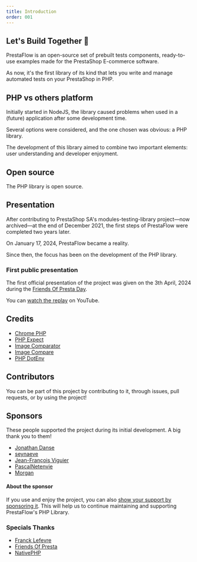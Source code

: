 ```yaml
---
title: Introduction
order: 001
---
```


## Let's Build Together 🚀

PrestaFlow is an open-source set of prebuilt tests components, ready-to-use examples made for the PrestaShop E-commerce software.

As now, it's the first library of its kind that lets you write and manage automated tests on your PrestaShop in PHP.


## PHP vs others platform

Initially started in NodeJS, the library caused problems when used in a (future) application after some development time.

Several options were considered, and the one chosen was obvious: a PHP library.

The development of this library aimed to combine two important elements: user understanding and developer enjoyment.

## Open source

The PHP library is open source.

## Presentation

After contributing to PrestaShop SA's modules-testing-library project—now archived—at the end of December 2021, the first steps of PrestaFlow were completed two years later.

On January 17, 2024, PrestaFlow became a reality.

Since then, the focus has been on the development of the PHP library.

### First public presentation

The first official presentation of the project was given on the 3th April, 2024 during the [Friends Of Presta Day](https://friendsofpresta.org/friends-of-presta-day-fop-day/).

You can [watch the replay](https://www.youtube.com/watch?v=fJAhWu8LpKM) on YouTube.

## Credits

- [Chrome PHP](https://github.com/chrome-php/chrome)
- [PHP Expect](https://bitbucket.org/nunzion/php-expect/src/master/)
- [Image Comparator](https://github.com/sapientpro/image-comparator)
- [Image Compare](https://github.com/inceddy/ImageCompare)
- [PHP DotEnv](https://github.com/vlucas/phpdotenv)

## Contributors

<aside class="relative z-0 mt-5 overflow-hidden rounded-2xl bg-blue-50 px-5 ring-1 ring-black/5 dark:bg-blue-600/10">

You can be part of this project by contributing to it, through issues, pull requests, or by using the project!

</aside>

## Sponsors

These people supported the project during its initial development. A big thank you to them!

- [Jonathan Danse](https://github.com/PrestaEdit)
- [seynaeve](https://github.com/seynaeve)
- [Jean-François Viguier](https://github.com/jf-viguier)
- [PascalNetenvie](https://github.com/PascalNetenvie)
- [Morgan](https://github.com/momodemo333)

<aside class="relative z-0 mt-5 overflow-hidden rounded-2xl bg-blue-50 px-5 ring-1 ring-black/5 dark:bg-blue-600/10">

#### About the sponsor

If you use and enjoy the project, you can also [show your support by sponsoring it](https://github.com/sponsors/PrestaFlow).
This will help us to continue maintaining and supporting PrestaFlow's PHP Library.

</aside>

### Specials Thanks

- [Franck Lefevre](http://lefevre.dev/)
- [Friends Of Presta](https://friendsofpresta.org/)
- [NativePHP](https://github.com/nativephp)
